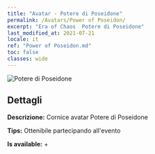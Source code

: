 ```yaml
---
title: "Avatar - Potere di Poseidone"
permalink: /Avatars/Power of Poseidon/
excerpt: "Era of Chaos  Potere di Poseidone"
last_modified_at: 2021-07-21
locale: it
ref: "Power of Poseidon.md"
toc: false
classes: wide
---
```

 ![Potere di Poseidone](/images/a/avatarFrame_82.png)

## Dettagli

 **Descrizione:** Cornice avatar Potere di Poseidone 

 **Tips:** Ottenibile partecipando all'evento 

 **Is available:**  + 

